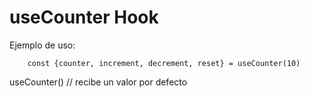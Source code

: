 # useCounter Hook

Ejemplo de uso:
```
    const {counter, increment, decrement, reset} = useCounter(10)

```
useCounter() // recibe un valor por defecto